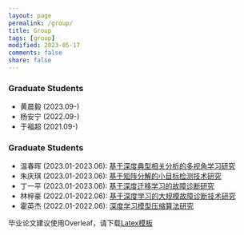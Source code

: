 ```yaml
---
layout: page
permalink: /group/
title: Group
tags: [group]
modified: 2023-05-17 
comments: false
share: false
---
```



### Graduate Students

* 黄晨毅 (2023.09-) 
* 杨安宁 (2022.09-) 
* 于福超 (2021.09-)

### Graduate Students

* 温春晖 (2023.01-2023.06): <a href="../group/2023-温春晖.pdf" class="textlink" target="_blank">基于深度典型相关分析的多视角学习研究</a><br>
* 朱庆琪 (2023.01-2023.06): <a href="../group/2023-朱庆琪.pdf" class="textlink" target="_blank">基于矩阵分解的小目标检测技术研究</a><br>
* 丁一平 (2023.01-2023.06): <a href="../group/2023-丁一平.pdf" class="textlink" target="_blank">基于深度迁移学习的故障诊断研究</a><br>
* 林梓豪 (2022.01-2022.06): <a href="../group/2022-林梓豪.pdf" class="textlink" target="_blank">基于深度学习的大规模故障诊断技术研究</a><br>
* 霍英杰 (2022.01-2022.06): <a href="../group/2022-霍英杰.pdf" class="textlink" target="_blank">深度学习模型压缩算法研究</a><br>

毕业论文建议使用Overleaf，请下载<a href="../group/模板.zip" class="textlink" target="_blank">Latex模板</a> <br> 
